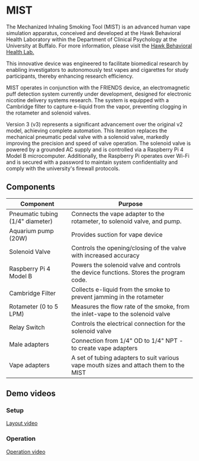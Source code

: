 # MIST
The Mechanized Inhaling Smoking Tool (MIST) is an advanced human vape simulation apparatus, conceived and developed at the Hawk Behavioral Health Laboratory within the Department of Clinical Psychology at the University at Buffalo. For more information, please visit the [Hawk Behavioral Health Lab.](https://ubwp.buffalo.edu/hawklab/)

This innovative device was engineered to facilitate biomedical research by enabling investigators to autonomously test vapes and cigarettes for study participants, thereby enhancing research efficiency.

MIST operates in conjunction with the FRIENDS device, an electromagnetic puff detection system currently under development, designed for electronic nicotine delivery systems research. The system is equipped with a Cambridge filter to capture e-liquid from the vapor, preventing clogging in the rotameter and solenoid valves.

Version 3 (v3) represents a significant advancement over the original v2 model, achieving complete automation. This iteration replaces the mechanical pneumatic pedal valve with a solenoid valve, markedly improving the precision and speed of valve operation. The solenoid valve is powered by a grounded AC supply and is controlled via a Raspberry Pi 4 Model B microcomputer. Additionally, the Raspberry Pi operates over Wi-Fi and is secured with a password to maintain system confidentiality and comply with the university's firewall protocols.



## Components

| Component                | Purpose                                                                 |
|--------------------------|-------------------------------------------------------------------------|
| Pneumatic tubing (1/4" diameter)           | Connects the vape adapter to the rotameter, to solenoid valve, and pump.       |
| Aquarium pump (20W)           | Provides suction for vape device       |
| Solenoid Valve           | Controls the opening/closing of the valve with increased accuracy       |
| Raspberry Pi 4 Model B   | Powers the solenoid valve and controls the device functions. Stores the program code.             |
| Cambridge Filter         | Collects e-liquid from the smoke to prevent jamming in the rotameter    |
| Rotameter (0 to 5 LPM)               | Measures the flow rate of the smoke, from the inlet-vape to the solenoid valve                                     |
| Relay Switch             | Controls the electrical connection for the solenoid valve               |
| Male adapters           | Connection from 1/4" OD to 1/4" NPT - to create vape adapters      |
| Vape adapters           | A set of tubing adapters to suit various vape mouth sizes and attach them to the MIST       |

## Demo videos
### Setup
[Layout video](v3/MIST_layout_cinematic.mp4)
### Operation
[Operation video](v3/MIST_operation_demo_video.mp4)
